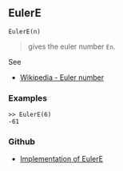 ## EulerE

```
EulerE(n)
```

> gives the euler number `En`.

See
* [Wikipedia - Euler number](http://en.wikipedia.org/wiki/Euler_number)

### Examples

```
>> EulerE(6)
-61
```
 
 

### Github

* [Implementation of EulerE](https://github.com/axkr/symja_android_library/blob/master/symja_android_library/matheclipse-core/src/main/java/org/matheclipse/core/builtin/NumberTheory.java#L1657) 
